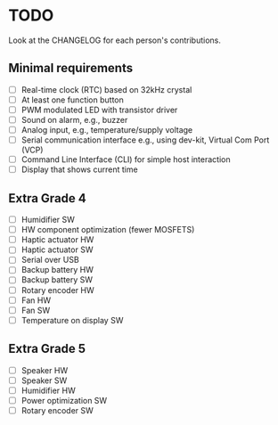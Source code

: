 # TODO
Look at the CHANGELOG for each person's contributions.
## Minimal requirements
- [ ] Real-time clock (RTC) based on 32kHz crystal
- [ ] At least one function button
- [ ] PWM modulated LED with transistor driver
- [ ] Sound on alarm, e.g., buzzer
- [ ] Analog input, e.g., temperature/supply voltage
- [ ] Serial communication interface e.g., using dev-kit, Virtual Com Port (VCP)
- [ ] Command Line Interface (CLI) for simple host interaction
- [ ] Display that shows current time

## Extra Grade 4
- [ ] Humidifier SW
- [ ] HW component optimization (fewer MOSFETS)
- [ ] Haptic actuator HW
- [ ] Haptic actuator SW
- [ ] Serial over USB
- [ ] Backup battery HW
- [ ] Backup battery SW
- [ ] Rotary encoder HW
- [ ] Fan HW
- [ ] Fan SW
- [ ] Temperature on display SW

## Extra Grade 5
- [ ] Speaker HW
- [ ] Speaker SW
- [ ] Humidifier HW
- [ ] Power optimization SW
- [ ] Rotary encoder SW